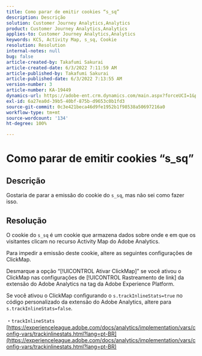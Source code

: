 ```yaml
---
title: Como parar de emitir cookies “s_sq”
description: Descrição
solution: Customer Journey Analytics,Analytics
product: Customer Journey Analytics,Analytics
applies-to: Customer Journey Analytics,Analytics
keywords: KCS, Activity Map, s_sq, Cookie
resolution: Resolution
internal-notes: null
bug: false
article-created-by: Takafumi Sakurai
article-created-date: 6/3/2022 7:11:59 AM
article-published-by: Takafumi Sakurai
article-published-date: 6/3/2022 7:13:55 AM
version-number: 3
article-number: KA-19449
dynamics-url: https://adobe-ent.crm.dynamics.com/main.aspx?forceUCI=1&pagetype=entityrecord&etn=knowledgearticle&id=57f2b672-0ce3-ec11-bb3d-000d3a33d4a1
exl-id: 6a27ea0d-39b5-40bf-875b-d9653c0b1fd3
source-git-commit: 0c3e421beca46d9fe1952b1f98538a50697216a0
workflow-type: tm+mt
source-wordcount: '134'
ht-degree: 100%

---
```


# Como parar de emitir cookies “s_sq”

## Descrição

Gostaria de parar a emissão do cookie do `s_sq`, mas não sei como fazer isso.

## Resolução


O cookie do `s_sq` é um cookie que armazena dados sobre onde e em que os visitantes clicam no recurso Activity Map do Adobe Analytics.

Para impedir a emissão deste cookie, altere as seguintes configurações de ClickMap.

Desmarque a opção “[!UICONTROL Ativar ClickMap]” se você ativou o ClickMap nas configurações de [!UICONTROL Rastreamento de link] da extensão do Adobe Analytics na tag da Adobe Experience Platform.

Se você ativou o ClickMap configurando o `s.trackInlineStats=true` no código personalizado da extensão do Adobe Analytics, altere para `s.trackInlineStats=false`.

・`trackInlineStats`
[https://experienceleague.adobe.com/docs/analytics/implementation/vars/config-vars/trackinlinestats.html?lang=pt-BR](https://experienceleague.adobe.com/docs/analytics/implementation/vars/config-vars/trackinlinestats.html?lang=pt-BR)
